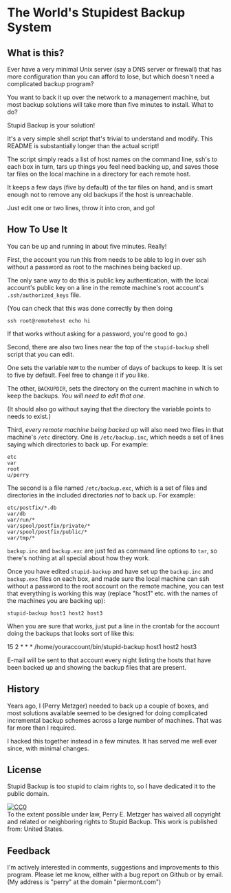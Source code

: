 # The World's Stupidest Backup System

## What is this?

Ever have a very minimal Unix server (say a DNS server or firewall)
that has more configuration than you can afford to lose, but which
doesn't need a complicated backup program?

You want to back it up over the network to a management machine, but
most backup solutions will take more than five minutes to
install. What to do?

Stupid Backup is your solution!

It's a very simple shell script that's trivial to understand and
modify. This README is substantially longer than the actual script!

The script simply reads a list of host names on the command line,
ssh's to each box in turn, tars up things you feel need backing up,
and saves those tar files on the local machine in a directory for each
remote host.

It keeps a few days (five by default) of the tar files on hand, and is
smart enough not to remove any old backups if the host is unreachable.

Just edit one or two lines, throw it into cron, and go!

## How To Use It

You can be up and running in about five minutes. Really!

First, the account you run this from needs to be able to log in over
ssh without a password as root to the machines being backed up.

The only sane way to do this is public key authentication, with the
local account's public key on a line in the remote machine's root
account's `.ssh/authorized_keys` file.

(You can check that this was done correctly by then doing

    ssh root@remotehost echo hi

If that works without asking for a password, you're good to go.)

Second, there are also two lines near the top of the `stupid-backup`
shell script that you can edit.

One sets the variable `NUM` to the number of days of backups to
keep. It is set to five by default. Feel free to change it if you like.

The other, `BACKUPDIR`, sets the directory on the current machine in
which to keep the backups. *You will need to edit that one.*

(It should also go without saying that the directory the variable
points to needs to exist.)

Third, *every remote machine being backed up* will also need two files
in that machine's `/etc` directory. One is `/etc/backup.inc`, which
needs a set of lines saying which directories to back up. For example:

    etc
    var
    root
    u/perry

The second is a file named `/etc/backup.exc`, which is a set of files
and directories in the included directories *not* to back up. For
example:

    etc/postfix/*.db
    var/db
    var/run/*
    var/spool/postfix/private/*
    var/spool/postfix/public/*
    var/tmp/*

`backup.inc` and `backup.exc` are just fed as command line options to
`tar`, so there's nothing at all special about how they work.

Once you have edited `stupid-backup` and have set up the `backup.inc`
and `backup.exc` files on each box, and made sure the local machine
can ssh without a password to the root account on the remote machine,
you can test that everything is working this way (replace "host1" etc.
with the names of the machines you are backing up):

    stupid-backup host1 host2 host3

When you are sure that works, just put a line in the crontab for the
account doing the backups that looks sort of like this:

15 2 * * *	/home/youraccount/bin/stupid-backup host1 host2 host3

E-mail will be sent to that account every night listing the hosts that
have been backed up and showing the backup files that are present.

## History

Years ago, I (Perry Metzger) needed to back up a couple of boxes, and
most solutions available seemed to be designed for doing complicated
incremental backup schemes across a large number of machines. That was
far more than I required.

I hacked this together instead in a few minutes. It has served me well
ever since, with minimal changes.

## License

Stupid Backup is too stupid to claim rights to, so I have dedicated it
to the public domain.

<p xmlns:dct="http://purl.org/dc/terms/"
xmlns:vcard="http://www.w3.org/2001/vcard-rdf/3.0#">
  <a rel="license"
     href="http://creativecommons.org/publicdomain/zero/1.0/">
    <img src="http://i.creativecommons.org/p/zero/1.0/88x31.png"
    style="border-style: none;" alt="CC0" />
  </a>
  <br />
  To the extent possible under law,
  <span resource="[_:publisher]" rel="dct:publisher">
    <span property="dct:title">Perry E. Metzger</span></span>
  has waived all copyright and related or neighboring rights to
  <span property="dct:title">Stupid Backup</span>.
This work is published from:
<span property="vcard:Country" datatype="dct:ISO3166"
      content="US" about="[_:publisher]">
  United States</span>.
</p>

## Feedback

I'm actively interested in comments, suggestions and improvements to
this program. Please let me know, either with a bug report on Github
or by email. (My address is "perry" at the domain "piermont.com")
